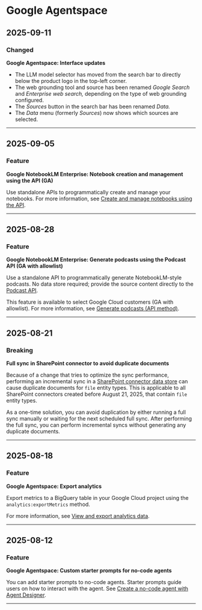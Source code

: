# Google Agentspace

## 2025-09-11

### Changed

**Google Agentspace: Interface updates**

* The LLM model selector has moved from the search bar to directly below the product logo in the top-left corner.
* The web grounding tool and source has been renamed *Google Search* and *Enterprise web search,* depending on the type of web grounding configured.
* The *Sources* button in the search bar has been renamed *Data.*
* The *Data* menu (formerly *Sources*) now shows which sources are selected.

---
## 2025-09-05

### Feature

**Google NotebookLM Enterprise: Notebook creation and management using the API (GA)**

Use standalone APIs to programmatically create and manage your notebooks. For more information, see [Create and manage notebooks using the API](https://cloud.google.com/agentspace/notebooklm-enterprise/docs/api-notebooks).

---
## 2025-08-28

### Feature

**Google NotebookLM Enterprise: Generate podcasts using the Podcast API (GA with allowlist)**

Use a standalone API to programmatically generate NotebookLM-style podcasts. No data store required; provide the source content directly to the [Podcast API](https://cloud.google.com/agentspace/docs/reference/rest/v1/projects.locations.podcasts.operations).

This feature is available to select Google Cloud customers (GA with allowlist). For more information, see [Generate podcasts (API method)](https://cloud.google.com/agentspace/notebooklm-enterprise/docs/podcast-api).

---
## 2025-08-21

### Breaking

**Full sync in SharePoint connector to avoid duplicate documents**

Because of a change that tries to optimize the sync performance, performing an incremental sync in a [SharePoint connector data store](https://cloud.google.com/agentspace/docs/connect-sharepoint-online) can cause duplicate documents for `file` entity types. This is applicable to all SharePoint connectors created before August 21, 2025, that contain `file` entity types.

As a one-time solution, you can avoid duplication by either running a full sync manually or waiting for the next scheduled full sync. After performing the full sync, you can perform incremental syncs without generating any duplicate documents.

---
## 2025-08-18

### Feature

**Google Agentspace: Export analytics**

Export metrics to a BigQuery table in your Google Cloud project using the `analytics:exportMetrics` method.

For more information, see [View and export analytics data](https://cloud.google.com/agentspace/docs/view-analytics#export_metrics).

---
## 2025-08-12

### Feature

**Google Agentspace: Custom starter prompts for no-code agents**

You can add starter prompts to no-code agents. Starter prompts guide users on how to interact with the agent. See [Create a no-code agent with Agent Designer](https://cloud.google.com/agentspace/docs/agent-designer).

---

